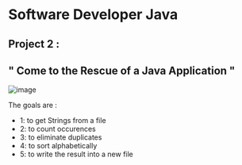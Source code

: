 # Software Developer Java

## Project 2 :

## " Come to the Rescue of a Java Application "

![image](https://github.com/strashi/Project_DA_Java_EN_Come_to_the_Rescue_of_a_Java_Application/assets/94161747/29f91f6e-125b-4b06-9f85-22469f346fed)

The goals are :
- 1: to get Strings from a file
- 2: to count occurences
- 3: to eliminate duplicates
- 4: to sort alphabetically
- 5: to write the result into a new file 
